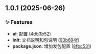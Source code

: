 

## 1.0.1 (2025-06-26)


### ✨ Features

* **ai**: 配置 ([4db3b52](https://github.com/Gao-pw/tsconfig-collection/commit/4db3b52))
* **init**: 文档说明和包说明 ([03b694f](https://github.com/Gao-pw/tsconfig-collection/commit/03b694f))
* **package.json**: 增加发包配置 ([8fbc531](https://github.com/Gao-pw/tsconfig-collection/commit/8fbc531))